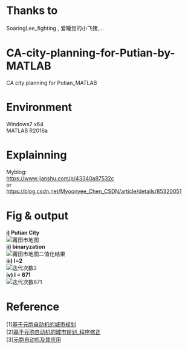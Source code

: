 # Thanks to
SoaringLee_fighting , 爱睡觉的小飞猪,...
# CA-city-planning-for-Putian-by-MATLAB
CA city planning for Putian_MATLAB
# Environment
Windows7 x64   
MATLAB R2016a
# Explainning
Myblog:    
https://www.jianshu.com/p/43340a87532c    
or    
https://blog.csdn.net/Myoonyee_Chen_CSDN/article/details/85320051    
# Fig & output  
**i) Putian City**     
![莆田市地图](https://upload-images.jianshu.io/upload_images/15178919-89497ae7b6440b8a.png?imageMogr2/auto-orient/strip%7CimageView2/2/w/1240)      
**ii) binaryzation**      
![莆田市地图二值化结果](https://upload-images.jianshu.io/upload_images/15178919-0eb942fa84d934e8.png?imageMogr2/auto-orient/strip%7CimageView2/2/w/1240)   
**iii) I=2**     
![迭代次数2](https://upload-images.jianshu.io/upload_images/15178919-3374c590a6a1a918.png?imageMogr2/auto-orient/strip%7CimageView2/2/w/1240)   
**iv) I = 671**    
![迭代次数671](https://upload-images.jianshu.io/upload_images/15178919-07bb44498ae2a834.png?imageMogr2/auto-orient/strip%7CimageView2/2/w/1240)    
# Reference
[1][基于元胞自动机的城市规划](https://blog.csdn.net/sk18192449347/article/details/77312160?tdsourcetag=s_pcqq_aiomsg#commentBox)    
[2][基于元胞自动机的城市规划_程序修正](https://blog.csdn.net/SoaringLee_fighting/article/details/79327779?tdsourcetag=s_pcqq_aiomsg)      
[3][元胞自动机及其应用](https://wenku.baidu.com/view/ddf76d8c50e2524de4187e45.html)    
